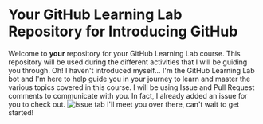 # Your GitHub Learning Lab Repository for Introducing GitHub
Welcome to **your** repository for your GitHub Learning Lab course. This repository will be used during the different activities that I will be guiding you through.
Oh! I haven't introduced myself...
I'm the GitHub Learning Lab bot and I'm here to help guide you in your journey to learn and master the various topics covered in this course. I will be using Issue and Pull Request comments to communicate with you. In fact, I already added an issue for you to check out.
![issue tab](https://lab.github.com/public/images/issue_tab.png)
I'll meet you over there, can't wait to get started!
 
